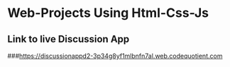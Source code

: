# Web-Projects Using Html-Css-Js

## Link to live Discussion App

###https://discussionappd2-3p34g8yf1mlbnfn7al.web.codequotient.com
